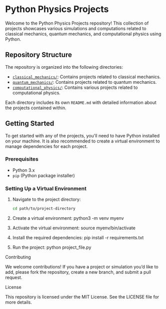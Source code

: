 # Python Physics Projects

Welcome to the Python Physics Projects repository! This collection of projects showcases various simulations and computations related to classical mechanics, quantum mechanics, and computational physics using Python.

## Repository Structure

The repository is organized into the following directories:

- [`classical_mechanics/`](classical_mechanics/): Contains projects related to classical mechanics.
- [`quantum_mechanics/`](quantum_mechanics/): Contains projects related to quantum mechanics.
- [`computational_physics/`](computational_physics/): Contains various projects related to computational physics.

Each directory includes its own `README.md` with detailed information about the projects contained within.

## Getting Started

To get started with any of the projects, you'll need to have Python installed on your machine. It is also recommended to create a virtual environment to manage dependencies for each project.

### Prerequisites

- Python 3.x
- `pip` (Python package installer)

### Setting Up a Virtual Environment

1. Navigate to the project directory:
   ```bash
   cd path/to/project-directory

2. Create a virtual environment:
   python3 -m venv myenv

3. Activate the virtual environment:
   source myenv/bin/activate

4. Install the required dependencies:
   pip install -r requirements.txt

5. Run the project:
   python project_file.py


Contributing

We welcome contributions! If you have a project or simulation you’d like to add, please fork the repository, create a new branch, and submit a pull request.

License

This repository is licensed under the MIT License. See the LICENSE file for more details.
